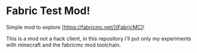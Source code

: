 # Fabric Test Mod!

Simple mod to explore [https://fabricmc.net/](FabricMC)!

This is a mod not a hack client, in this repository i'll put only my experiments with minecraft and the fabricmc mod toolchain.